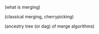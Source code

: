 (what is merging)

(classical merging, cherrypicking)

(ancestry tree (or dag) of merge algorithms)

